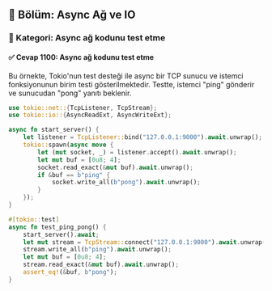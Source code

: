 ## 📘 Bölüm: Async Ağ ve IO  
### 🔹 Kategori: Async ağ kodunu test etme  
#### ✅ Cevap 1100: Async ağ kodunu test etme

Bu örnekte, Tokio'nun test desteği ile async bir TCP sunucu ve istemci fonksiyonunun birim testi gösterilmektedir. Testte, istemci "ping" gönderir ve sunucudan "pong" yanıtı beklenir.

```rust
use tokio::net::{TcpListener, TcpStream};
use tokio::io::{AsyncReadExt, AsyncWriteExt};

async fn start_server() {
    let listener = TcpListener::bind("127.0.0.1:9000").await.unwrap();
    tokio::spawn(async move {
        let (mut socket, _) = listener.accept().await.unwrap();
        let mut buf = [0u8; 4];
        socket.read_exact(&mut buf).await.unwrap();
        if &buf == b"ping" {
            socket.write_all(b"pong").await.unwrap();
        }
    });
}

#[tokio::test]
async fn test_ping_pong() {
    start_server().await;
    let mut stream = TcpStream::connect("127.0.0.1:9000").await.unwrap();
    stream.write_all(b"ping").await.unwrap();
    let mut buf = [0u8; 4];
    stream.read_exact(&mut buf).await.unwrap();
    assert_eq!(&buf, b"pong");
}
```

